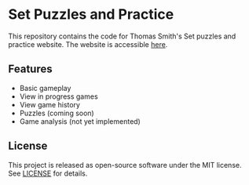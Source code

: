 # Set Puzzles and Practice
This repository contains the code for Thomas Smith's Set puzzles and practice
website. The website is accessible
[here](https://thomasebsmith.github.io/set/).

## Features
- Basic gameplay
- View in progress games
- View game history
- Puzzles (coming soon)
- Game analysis (not yet implemented)

## License
This project is released as open-source software under the MIT license. See
[LICENSE](./LICENSE) for details.
